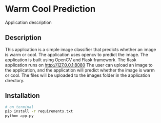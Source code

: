 # Warm Cool Prediction
Application description
## Description
This application is a simple image classifier that predicts whether an image is warm or cool. 
The application uses opencv to predict the image. 
The application is built using OpenCV and Flask framework. 
The flask application runs on http://127.0.0.1:8080
The user can upload an image to the application, and the application will predict whether the image is warm or cool.
The files will be uploaded to the images folder in the application directory.

## Installation
```bash
# on terminal
pip install -r requirements.txt
python app.py
```
